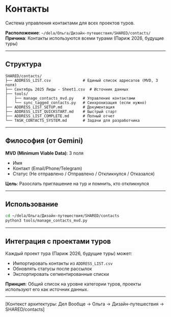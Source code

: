 # Контакты

Система управления контактами для всех проектов туров.

**Расположение**: `~/dela/Ольга/Дизайн-путешествия/SHARED/contacts/`  
**Причина**: Контакты используются всеми турами (Париж 2026, будущие туры)

---

## Структура

```
SHARED/contacts/
├── ADDRESS_LIST.csv              # Единый список адресатов (MVD, 3 поля)
├── Сентябрь 2025 Лиды - Sheet1.csv  # Источник данных
├── tools/
│   ├── manage_contacts_mvd.py    # Управление контактами
│   └── sync_tagged_contacts.py   # Синхронизация (если нужно)
├── ADDRESS_LIST_SETUP.md         # Документация
├── ADDRESS_LIST_QUICKSTART.md    # Быстрый старт
├── ADDRESS_LIST_COMPLETE.md      # Полный отчет
└── TASK_CONTACTS_SYSTEM.md       # Задачи для разработчика
```

---

## Философия (от Gemini)

**MVD (Minimum Viable Data)**: 3 поля
- Имя
- Контакт (Email/Phone/Telegram)
- Статус (Не отправлено / Отправлено / Откликнулся / Отказался)

**Цель**: Разослать приглашение на тур и помнить, кто откликнулся

---

## Использование

```bash
cd ~/dela/Ольга/Дизайн-путешествия/SHARED/contacts
python3 tools/manage_contacts_mvd.py
```

---

## Интеграция с проектами туров

Каждый проект тура (Париж 2026, будущие туры) может:
- Импортировать контакты из `ADDRESS_LIST.csv`
- Обновлять статусы после рассылок
- Экспортировать сегментированные списки

**Принцип**: Общий список на уровне категории туров, проекты используют его как источник данных.

---

[Контекст архитектуры: Дел Вообще → Ольга → Дизайн-путешествия → SHARED/contacts]
